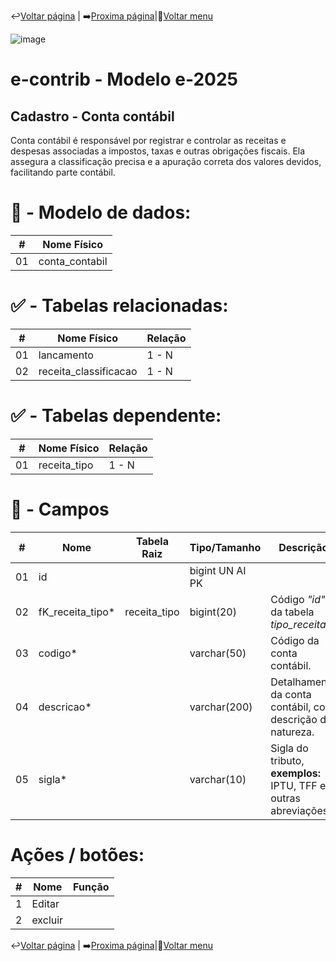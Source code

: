 ↩️[Voltar página](https://github.com/VenturaCerqueira/Documento_gestao_tributaria/blob/main/Cadastro/04%20-%20tipo_de_receita.md) | ➡️[Proxima página](https://github.com/VenturaCerqueira/Documento_gestao_tributaria/blob/main/Cadastro/06%20-%20classificacao_receita.md)|🔢[Voltar menu](https://github.com/VenturaCerqueira/Documento_gestao_tributaria)  

![image](https://github.com/user-attachments/assets/04662de1-1516-48d7-bb8c-50b38989e58b)
# e-contrib - Modelo e-2025 
##  Cadastro - Conta contábil 
Conta contábil é responsável por registrar e controlar as receitas e despesas associadas a impostos, taxas e outras obrigações fiscais. Ela assegura a classificação precisa e a apuração correta dos valores devidos, facilitando parte contábil.
# 🎲 - Modelo de dados:
 **\#**  |**Nome Físico**               |
---------|------------------------------|
01       | conta_contabil               |

#
#   ✅ - Tabelas relacionadas:
 **\#**  |**Nome Físico**               |   **Relação** |
---------|------------------------------|---------------|      
01       | lancamento                   |     1 - N     |
02       | receita_classificacao        |     1 - N     |


#   ✅ - Tabelas dependente:
 **\#**  |**Nome Físico**               |   **Relação** |
---------|------------------------------|---------------| 
01       | receita_tipo                 |     1 - N     |


#
# 🔢 - Campos
 **\#**  | **Nome**                     | **Tabela Raiz**         | **Tipo/Tamanho**        | **Descrição**                                                                        | **Campo sistema**                      |
---------|------------------------------|-------------------------|-------------------------|--------------------------------------------------------------------------------------|----------------------------------------|
01       | id                           |                         | bigint UN AI PK         |                                                                                      |                                        |
02       | fK_receita_tipo*             | receita_tipo            | bigint(20)              | Código *"id"* da tabela *tipo_receita*.                                              | Tipo de receita                        |
03       | codigo*                      |                         | varchar(50)             | Código da conta contábil.                                                            | Código                                 |
04       | descricao*                   |                         | varchar(200)            | Detalhamento da conta contábil, com descrição da natureza.                           | Descrição                              |
05       | sigla*                       |                         | varchar(10)             | Sigla do tributo, **exemplos:** IPTU, TFF e outras abreviações.                      | Sigla                                  |


# Ações / botões:
 **\#**  |**Nome**                      |   **Função**  |
---------|------------------------------|---------------|
1        | Editar                       |               |
2        | excluir                      |               |

↩️[Voltar página](https://github.com/VenturaCerqueira/Documento_gestao_tributaria/blob/main/Cadastro/04%20-%20tipo_de_receita.md) | ➡️[Proxima página](https://github.com/VenturaCerqueira/Documento_gestao_tributaria/blob/main/Cadastro/06%20-%20classificacao_receita.md)|🔢[Voltar menu](https://github.com/VenturaCerqueira/Documento_gestao_tributaria)  